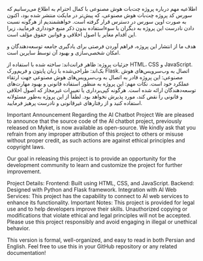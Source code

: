 اطلاعیه مهم درباره پروژه چت‌بات هوش مصنوعی
با کمال احترام به اطلاع می‌رسانیم که سورس کد پروژه چت‌بات هوش مصنوعی، که پیش‌تر در مایکت منتشر شده بود، اکنون به صورت اوپن سورس در دسترس قرار گرفته است. خواهشمندیم از هرگونه نسبت دادن نادرست این پروژه به دیگران یا سوءاستفاده بدون ذکر منبع خودداری فرمایید، زیرا این اقدام مغایر با اصول اخلاقی و قوانین حقوق مؤلف است.

هدف ما از انتشار این پروژه، فراهم آوردن فرصتی برای یادگیری جامعه توسعه‌دهندگان و امکان شخصی‌سازی و بهبود آن توسط سایرین است.

جزئیات پروژه:
ظاهر فرانت‌اند: ساخته شده با استفاده از HTML، CSS و JavaScript.
بک‌اند: طراحی‌شده با زبان پایتون و فریم‌ورک Flask.
اتصال به وب‌سرویس‌های هوش مصنوعی: این پروژه قادر به اتصال به وب‌سرویس‌های هوش مصنوعی جهت ارتقاء عملکرد خود است.
نکات مهم:
این پروژه به منظور استفاده قانونی و بهبود مهارت‌های توسعه‌دهندگان ارائه شده است.
هرگونه کپی‌برداری یا تغییرات غیرمجاز که اصول اخلاقی و قانونی را نقض کند، مورد پذیرش نخواهد بود.
لطفاً از این پروژه به‌طور مسئولانه استفاده کنید و از رفتارهای غیرقانونی و نادرست پرهیز فرمایید.

Important Announcement Regarding the AI Chatbot Project
We are pleased to announce that the source code of the AI chatbot project, previously released on Myket, is now available as open-source. We kindly ask that you refrain from any improper attribution of this project to others or misuse without proper credit, as such actions are against ethical principles and copyright laws.

Our goal in releasing this project is to provide an opportunity for the development community to learn and customize the project for further improvement.

Project Details:
Frontend: Built using HTML, CSS, and JavaScript.
Backend: Designed with Python and Flask framework.
Integration with AI Web Services: This project has the capability to connect to AI web services to enhance its functionality.
Important Notes:
This project is provided for legal use and to help developers improve their skills.
Unauthorized copying or modifications that violate ethical and legal principles will not be accepted.
Please use this project responsibly and avoid engaging in illegal or unethical behavior.

This version is formal, well-organized, and easy to read in both Persian and English. Feel free to use this in your GitHub repository or any related documentation!
